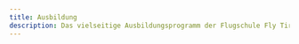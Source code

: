 ```yaml
---
title: Ausbildung
description: Das vielseitige Ausbildungsprogramm der Flugschule Fly Tirol bietet eine kompetente Flugausbildung in einem der besten Schulungsgebiete der Welt. Unter der Leitung von Sebastian Kahn, der ausgebildeter Fluglehrer und Weltmeister im Acrobatik-Paragleiten ist, erhältst du die best mögliche Paragliding Ausbildung.
---
```

